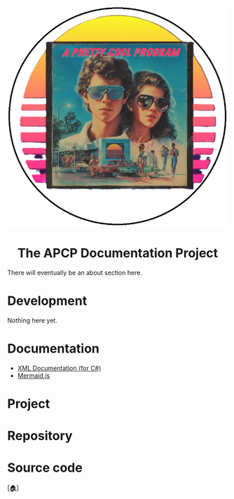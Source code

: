 <div align="center">

  <picture>
    <source media="(prefers-color-scheme: dark)" srcset="../.github/img/logo/apcp-logo-dark-512x512.png">
    <source media="(prefers-color-scheme: light)" srcset="../.github/img/logo/apcp-logo-light-512x512.png">
    <img alt="Fallback image description" src="../.github/img/logo/apcp-logo-light-512x512.png">
  </picture>

# The APCP Documentation Project

</div>

There will eventually be an about section here.

# Development

Nothing here yet.

# Documentation

* [XML Documentation (for C#)](./doc/xml-csharp.md)
* [Mermaid.js](./doc/mermaid-js.md)

# Project

# Repository

# Source code

[[🏠︎](https://github.com/APrettyCoolProgram)]

